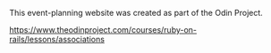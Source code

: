 This event-planning website was created as part of the Odin Project.

https://www.theodinproject.com/courses/ruby-on-rails/lessons/associations

